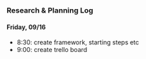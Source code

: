 ### Research & Planning Log
#### Friday, 09/16
* 8:30: create framework, starting steps etc
* 9:00: create trello board
